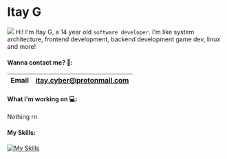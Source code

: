 # Itay G

<img src="https://cdn.jsdelivr.net/gh/Readme-Workflows/Readme-Icons@main/icons/gifs/wave.gif" /> Hi! I'm Itay G, a 14 year old ```software developer```. I'm like system architecture, frontend development, backend development game dev, linux and more!


#### Wanna contact me? 📱:

|Email| <itay.cyber@protonmail.com> | 
--- | --- 

#### What i'm working on 💻:

Nothing rn

#### My Skills: 

[![My Skills](https://skills.thijs.gg/icons?i=js,html,css,cpp,cs,figma,git,java,nodejs,php,py,react,ts,unity)](https://skills.thijs.gg)
